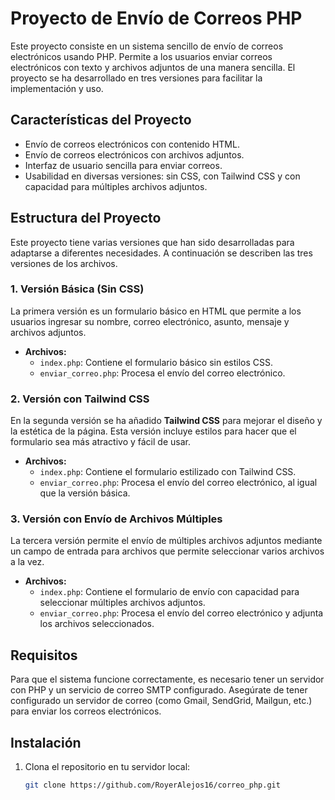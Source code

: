 # Proyecto de Envío de Correos PHP

Este proyecto consiste en un sistema sencillo de envío de correos electrónicos usando PHP. Permite a los usuarios enviar correos electrónicos con texto y archivos adjuntos de una manera sencilla. El proyecto se ha desarrollado en tres versiones para facilitar la implementación y uso.

## Características del Proyecto

- Envío de correos electrónicos con contenido HTML.
- Envío de correos electrónicos con archivos adjuntos.
- Interfaz de usuario sencilla para enviar correos.
- Usabilidad en diversas versiones: sin CSS, con Tailwind CSS y con capacidad para múltiples archivos adjuntos.

## Estructura del Proyecto

Este proyecto tiene varias versiones que han sido desarrolladas para adaptarse a diferentes necesidades. A continuación se describen las tres versiones de los archivos.

### 1. **Versión Básica (Sin CSS)**

La primera versión es un formulario básico en HTML que permite a los usuarios ingresar su nombre, correo electrónico, asunto, mensaje y archivos adjuntos.

- **Archivos:**
  - `index.php`: Contiene el formulario básico sin estilos CSS.
  - `enviar_correo.php`: Procesa el envío del correo electrónico.

### 2. **Versión con Tailwind CSS**

En la segunda versión se ha añadido **Tailwind CSS** para mejorar el diseño y la estética de la página. Esta versión incluye estilos para hacer que el formulario sea más atractivo y fácil de usar.

- **Archivos:**
  - `index.php`: Contiene el formulario estilizado con Tailwind CSS.
  - `enviar_correo.php`: Procesa el envío del correo electrónico, al igual que la versión básica.
  
### 3. **Versión con Envío de Archivos Múltiples**

La tercera versión permite el envío de múltiples archivos adjuntos mediante un campo de entrada para archivos que permite seleccionar varios archivos a la vez.

- **Archivos:**
  - `index.php`: Contiene el formulario de envío con capacidad para seleccionar múltiples archivos adjuntos.
  - `enviar_correo.php`: Procesa el envío del correo electrónico y adjunta los archivos seleccionados.

## Requisitos

Para que el sistema funcione correctamente, es necesario tener un servidor con PHP y un servicio de correo SMTP configurado. Asegúrate de tener configurado un servidor de correo (como Gmail, SendGrid, Mailgun, etc.) para enviar los correos electrónicos.

## Instalación

1. Clona el repositorio en tu servidor local:

   ```bash
   git clone https://github.com/RoyerAlejos16/correo_php.git
